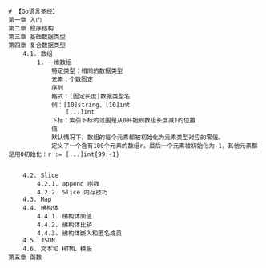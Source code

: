     # 【Go语言圣经】
    第一章 入门
    第二章 程序结构 
    第三章 基础数据类型
    第四章 复合数据类型
        4.1. 数组
            1. 一维数组
                特定类型：相同的数据类型
                元素：个数固定
                序列
                格式：[固定长度]数据类型名
                例：[10]string、[10]int
                    [...]int
                下标：索引下标的范围是从0开始到数组长度减1的位置
                值
                默认情况下，数组的每个元素都被初始化为元素类型对应的零值。
                定义了一个含有100个元素的数组r，最后一个元素被初始化为-1，其他元素都是用0初始化：r := [...]int{99:-1}
                

        4.2. Slice
            4.2.1. append 凼数
            4.2.2. Slice 内存技巧 
        4.3. Map
        4.4. 绋构体
            4.4.1. 绋构体面值 
            4.4.2. 绋构体比轳 
            4.4.3. 绋构体嵌入和匿名成员 
        4.5. JSON
        4.6. 文本和 HTML 模板
    第五章 函数 